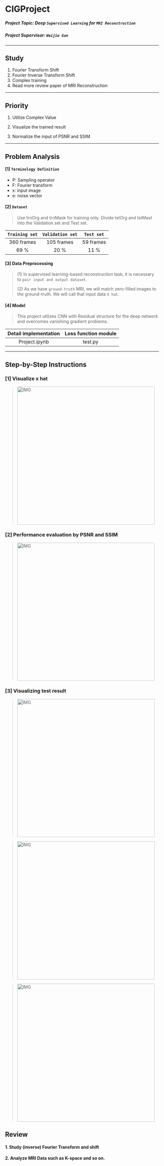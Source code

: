# CIGProject

##### Project Topic:  Deep `Supervised Learning` for `MRI Reconstruction`

##### Project Supervisor: `Weijie Gan`

----

## Study
1. Fourier Transform Shift
2. Fourier Inverse Transform Shift
3. Complex training
4. Read more review paper of MRI Reconstruction 

----
## Priority

1. Utilize Complex Value

2. Visualize the trained result

3. Normalize the input of PSNR and SSIM

----

## Problem Analysis

#### [1] `Terminology Definition`
* P: Sampling operator
* F: Fourier transform
* x: input image
* e: noise vector



#### [2] `Dataset`

> Use trnOrg and trnMask for training only. Divide tstOrg and tstMast into the Validation set and Test set.

|      `Training set`  |         `Validation set` |      `Test set`  |
| :---:         |     :---:      |    :---:  |
| 360 frames    | 105 frames     | 59 frames |
| 69 %          | 20 %           | 11 %      |


#### [3] Data Preprocessing

> (1) In supervised learning-based reconstruction task, it is necessary to `pair input and output dataset`.
> 
> (2) As we have `ground-truth` MRI, we will match zero-filled images to the ground-truth. We will call that input data `X hat`.


#### [4] Model
> This project utilizes CNN with Residual structure for the deep network and overcomes vanishing gradient problems.



| Detail implementation  | Loss function module|
|          :---:         |          :---:      |
|       Project.ipynb    |         test.py     |


----


## Step-by-Step Instructions

### [1] Visualize x hat

> <img width="450" alt="IMG" src="https://user-images.githubusercontent.com/73331241/175949666-dd277fc1-9e96-4508-932c-935fb9f77cb0.png">

<!--
> <img width="450" alt="IMG" src="https://user-images.githubusercontent.com/73331241/175498260-77506634-dc1c-4194-b86b-f4d9671f3bfb.png">
-->

### [2] Performance evaluation by PSNR and SSIM

> <img width="450" alt="IMG" src="https://user-images.githubusercontent.com/73331241/176088132-40298521-2ac6-4d56-aaf8-074adcdaaacd.png">

### [3] Visualizing test result

> <img width="450" alt="IMG" src="https://user-images.githubusercontent.com/73331241/176088171-faab6e31-fbaa-45dd-b8e3-e25a53409e40.png">

> <img width="450" alt="IMG" src="https://user-images.githubusercontent.com/73331241/176088176-55728779-2b8c-4ceb-bcfc-cf8c070d2596.png">

> <img width="450" alt="IMG" src="https://user-images.githubusercontent.com/73331241/176088180-c8b486c0-e030-47d5-a804-11e50b429c38.png">


## Review

#### 1. Study (inverse) Fourier Transform and shift

#### 2. Analyze MRI Data such as K-space and so on.




<!--
How to get zero-filled images

Zero-Fill
Zero-Filling is the process of adding data points to the end of the FID before Fourier Transform.

Zero-Filling can improve data quality by increasing the amount of points per ppm in the processed data to better define the resonance. The added data points have 0 amplitude so the only change of the processed data is more discreet data points.

The Zero-Fill menu is located under the Processing tab then Zero-Fill/LP. LP is Linear Prediction which is discussed here:

[Things to do]
1. Define Loss function (Done)
2. Construct overall model architecture (including normalization)
3. Study how to implement ResNet from scratch
4. Plot grid
5. Separate dataset (Train / Validation / Test)


### Encountered Error - 1

RuntimeError: expected scalar type Double but found Float

Solution: use `.float()` when we transfer from numpy to torch tensor

```python
noisy_torch = torch.from_numpy(xHat).float()
```

conv2d() received an invalid combination of arguments

Solution: padding was floating point by mistake.



-->





